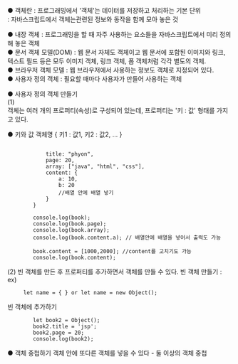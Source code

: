 ● 객체란 : 프로그래밍에서 '객체'는 데이터를 저장하고 처리하는 기본 단위 <br>
       : 자바스크립트에서 객체는관련된 정보와 동작을 함께 모아 놓은 것 <br>


● 내장 객체 : 프로그래밍을 할 때 자주 사용하는 요소들을 자바스크립트에서 미리 정의해 놓은 객체 <br>
● 문서 객체 모델(DOM) : 웹 문서 자체도 객체이고 웹 문서에 포함된 이미지와 링크, 텍스트 필드 등은 모두 이미지 객체, 링크 객체, 폼 객체처럼 각각 별도의 객체.<br>
● 브라우저 객체 모델 : 웹 브라우저에서 사용하는 정보도 객체로 지정되어 있다.<br>
● 사용자 정의 객체 : 필요할 때마다 사용자가 만들어 사용하는 객체 <br>

● 사용자 정의 객체 만들기 <br>
(1)<br>
객체는 여러 개의 프로퍼티(속성)로 구성되어 있는데, 프로퍼티는 '키 : 값' 형태를 가지고 있다.<br>

● 키와 값
객체명 {
    키1 : 값1,
    키2 : 값2,
    ...
}


```  let book = {

            title: "phyon",
            page: 20,
            array: ["java", "html", "css"],
            content: {
                a: 10,
                b: 20
                //배열 안에 배열 넣기
            }
        }

        console.log(book);
        console.log(book.page);
        console.log(book.array);
        console.log(book.content.a); // 배열안에 배열을 넣어서 출력도 가능

        book.content = [1000,2000]; //content를 고치기도 가능
        console.log(book.content);
```

(2) 
빈 객체를 만든 후 프로퍼티를 추가하면서 객체를 만들 수 있다.
빈 객체 만들기 : 
ex)
``` 
     let name = { } or let name = new Object();
```
빈 객체에 추가하기
``` 
        let book2 = Object();
        book2.title = 'jsp';
        book2.page = 20;
        console.log(book2);
```

● 객체 중첩하기
객체 안에 또다른 객체를 넣을 수 있다 - 둘 이상의 객체 중첩